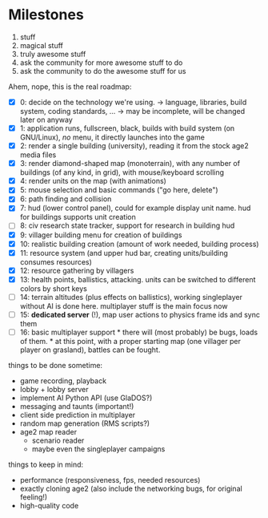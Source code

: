 Milestones
==========

1. stuff
2. magical stuff
3. truly awesome stuff
4. ask the community for more awesome stuff to do
5. ask the community to do the awesome stuff for us

Ahem, nope, this is the real roadmap:

- [x] 0: decide on the technology we're using.
   -> language, libraries, build system, coding standards, ...
   -> may be incomplete, will be changed later on anyway
- [x] 1: application runs, fullscreen, black, builds with build system (on GNU/Linux),
      _no_ menu, it directly launches into the game
- [x] 2: render a single building (university),
      reading it from the stock age2 media files
- [x] 3: render diamond-shaped map (monoterrain),
      with any number of buildings (of any kind, in grid),
      with mouse/keyboard scrolling
- [x] 4: render units on the map (with animations)
- [x] 5: mouse selection and basic commands ("go here, delete")
- [x] 6: path finding and collision
- [x] 7: hud (lower control panel), could for example display unit name.
      hud for buildings supports unit creation
- [ ] 8: civ research state tracker, support for research in building hud
- [x] 9: villager building menu for creation of buildings
- [x] 10: realistic building creation (amount of work needed, building process)
- [x] 11: resource system (and upper hud bar, creating units/building consumes resources)
- [x] 12: resource gathering by villagers
- [x] 13: health points, ballistics, attacking.
       units can be switched to different colors by short keys
- [ ] 14: terrain altitudes (plus effects on ballistics),
       working singleplayer without AI is done here. multiplayer stuff is the main focus now
- [ ] 15: **dedicated server** (!), map user actions to physics frame ids and sync them
- [ ] 16: basic multiplayer support
       * there will (most probably) be bugs, loads of them.
       * at this point, with a proper starting map (one villager per player on grasland),
         battles can be fought.

things to be done sometime:

* game recording, playback
* lobby + lobby server
* implement AI Python API (use GlaDOS?)
* messaging and taunts (important!)
* client side prediction in multiplayer
* random map generation (RMS scripts?)
* age2 map reader
  * scenario reader
  * maybe even the singleplayer campaigns

things to keep in mind:

* performance (responsiveness, fps, needed resources)
* exactly cloning age2 (also include the networking bugs, for original feeling!)
* high-quality code
